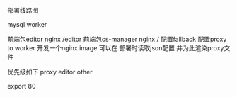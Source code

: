 部署线路图

mysql
worker

前端包editor nginx /editor
前端包cs-manager nginx /
配置fallback
配置proxy to worker
开发一个nginx image 可以在 部署时读取json配置 并为此渲染proxy文件

优先级如下
proxy
editor
other  

export 80
